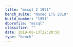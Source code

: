 ```yaml
---
title: "mssql 2 1951"
bench_suite: "Nuxeo LTS 2019"
build_number: "1951"
dbprofile: "mssql"
classifier: ""
date: 2019-08-13T22:20:50
type: "bench"
---
```

